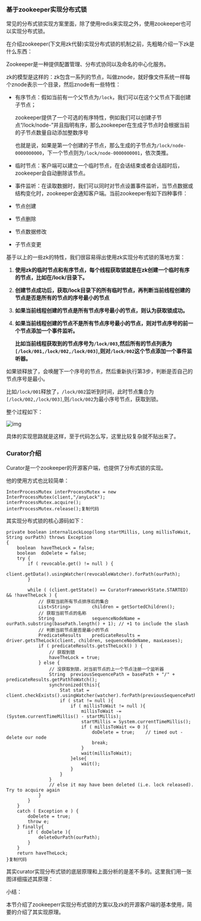 ### 基于zookeeper实现分布式锁

常见的分布式锁实现方案里面，除了使用redis来实现之外，使用zookeeper也可以实现分布式锁。

在介绍zookeeper(下文用zk代替)实现分布式锁的机制之前，先粗略介绍一下zk是什么东西：

Zookeeper是一种提供配置管理、分布式协同以及命名的中心化服务。

zk的模型是这样的：zk包含一系列的节点，叫做znode，就好像文件系统一样每个znode表示一个目录，然后znode有一些特性：

- 有序节点：假如当前有一个父节点为`/lock`，我们可以在这个父节点下面创建子节点；

  zookeeper提供了一个可选的有序特性，例如我们可以创建子节点“/lock/node-”并且指明有序，那么zookeeper在生成子节点时会根据当前的子节点数量自动添加整数序号

  也就是说，如果是第一个创建的子节点，那么生成的子节点为`/lock/node-0000000000`，下一个节点则为`/lock/node-0000000001`，依次类推。

  

- 临时节点：客户端可以建立一个临时节点，在会话结束或者会话超时后，zookeeper会自动删除该节点。

  

- 事件监听：在读取数据时，我们可以同时对节点设置事件监听，当节点数据或结构变化时，zookeeper会通知客户端。当前zookeeper有如下四种事件：

- 节点创建
- 节点删除
- 节点数据修改
- 子节点变更



基于以上的一些zk的特性，我们很容易得出使用zk实现分布式锁的落地方案：



1. **使用zk的临时节点和有序节点，每个线程获取锁就是在zk创建一个临时有序的节点，比如在/lock/目录下。**

2. **创建节点成功后，获取/lock目录下的所有临时节点，再判断当前线程创建的节点是否是所有的节点的序号最小的节点**

3. **如果当前线程创建的节点是所有节点序号最小的节点，则认为获取锁成功。**

4. **如果当前线程创建的节点不是所有节点序号最小的节点，则对节点序号的前一个节点添加一个事件监听。**

   **比如当前线程获取到的节点序号为`/lock/003`,然后所有的节点列表为`[/lock/001,/lock/002,/lock/003]`,则对`/lock/002`这个节点添加一个事件监听器。**



如果锁释放了，会唤醒下一个序号的节点，然后重新执行第3步，判断是否自己的节点序号是最小。

比如`/lock/001`释放了，`/lock/002`监听到时间，此时节点集合为`[/lock/002,/lock/003]`,则`/lock/002`为最小序号节点，获取到锁。



整个过程如下：


![img](http://qa0a9jn2t.bkt.clouddn.com/16bdef1768e6e969.jpeg)

具体的实现思路就是这样，至于代码怎么写，这里比较复杂就不贴出来了。



### Curator介绍

Curator是一个zookeeper的开源客户端，也提供了分布式锁的实现。



他的使用方式也比较简单：







```
InterProcessMutex interProcessMutex = new InterProcessMutex(client,"/anyLock");
interProcessMutex.acquire();
interProcessMutex.release();复制代码
```



其实现分布式锁的核心源码如下：







```
private boolean internalLockLoop(long startMillis, Long millisToWait, String ourPath) throws Exception
{
    boolean  haveTheLock = false;
    boolean  doDelete = false;
    try {
        if ( revocable.get() != null ) {
            client.getData().usingWatcher(revocableWatcher).forPath(ourPath);
        }

        while ( (client.getState() == CuratorFrameworkState.STARTED) && !haveTheLock ) {
            // 获取当前所有节点排序后的集合
            List<String>        children = getSortedChildren();
            // 获取当前节点的名称
            String              sequenceNodeName = ourPath.substring(basePath.length() + 1); // +1 to include the slash
            // 判断当前节点是否是最小的节点
            PredicateResults    predicateResults = driver.getsTheLock(client, children, sequenceNodeName, maxLeases);
            if ( predicateResults.getsTheLock() ) {
                // 获取到锁
                haveTheLock = true;
            } else {
                // 没获取到锁，对当前节点的上一个节点注册一个监听器
                String  previousSequencePath = basePath + "/" + predicateResults.getPathToWatch();
                synchronized(this){
                    Stat stat = client.checkExists().usingWatcher(watcher).forPath(previousSequencePath);
                    if ( stat != null ){
                        if ( millisToWait != null ){
                            millisToWait -= (System.currentTimeMillis() - startMillis);
                            startMillis = System.currentTimeMillis();
                            if ( millisToWait <= 0 ){
                                doDelete = true;    // timed out - delete our node
                                break;
                            }
                            wait(millisToWait);
                        }else{
                            wait();
                        }
                    }
                }
                // else it may have been deleted (i.e. lock released). Try to acquire again
            }
        }
    }
    catch ( Exception e ) {
        doDelete = true;
        throw e;
    } finally{
        if ( doDelete ){
            deleteOurPath(ourPath);
        }
    }
    return haveTheLock;
}复制代码
```



其实curator实现分布式锁的底层原理和上面分析的是差不多的。这里我们用一张图详细描述其原理：

小结：



本节介绍了zookeeperr实现分布式锁的方案以及zk的开源客户端的基本使用，简要的介绍了其实现原理。